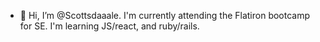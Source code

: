- 👋 Hi, I’m @Scottsdaaale. I'm currently attending the Flatiron bootcamp for SE. I'm learning JS/react, and ruby/rails.



<!---
Scottsdaaale/Scottsdaaale is a ✨ special ✨ repository because its `README.md` (this file) appears on your GitHub profile.
You can click the Preview link to take a look at your changes.
--->
